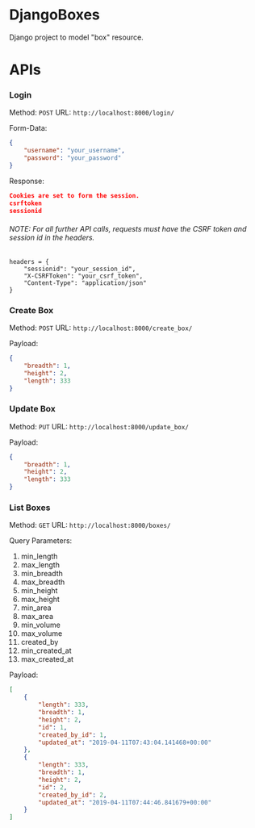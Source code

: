 # DjangoBoxes
Django project to model "box" resource.

# APIs

### Login
Method: `POST`
URL: `http://localhost:8000/login/`

Form-Data:
```json
{
    "username": "your_username",
    "password": "your_password"
}
```

Response:

```json
Cookies are set to form the session.
csrftoken
sessionid
```

###### NOTE: For all further API calls, requests must have the CSRF token and session id in the headers.

```
headers = {
    "sessionid": "your_session_id",
    "X-CSRFToken": "your_csrf_token",
    "Content-Type": "application/json"   
} 
```


### Create Box
Method: `POST`
URL: `http://localhost:8000/create_box/`

Payload:
```json
{
	"breadth": 1, 
	"height": 2,
	"length": 333
}
```


### Update Box
Method: `PUT`
URL: `http://localhost:8000/update_box/`

Payload:
```json
{
	"breadth": 1, 
	"height": 2,
	"length": 333
}
```

### List Boxes
Method: `GET`
URL: `http://localhost:8000/boxes/`

Query Parameters:
1. min_length
2. max_length
3. min_breadth
4. max_breadth
5. min_height
6. max_height
7. min_area
8. max_area 
9. min_volume
10. max_volume
11. created_by
12. min_created_at
13. max_created_at

Payload:
```json
[
	{
		"length": 333,
		"breadth": 1,
		"height": 2,
		"id": 1,
		"created_by_id": 1,
		"updated_at": "2019-04-11T07:43:04.141468+00:00"
	},
	{
		"length": 333,
		"breadth": 1,
		"height": 2,
		"id": 2,
		"created_by_id": 2,
		"updated_at": "2019-04-11T07:44:46.841679+00:00"
	}
]
```
